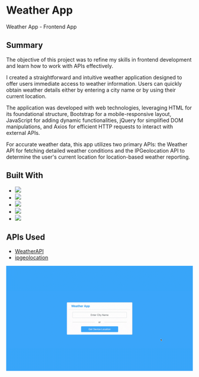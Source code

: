 # Weather App
Weather App - Frontend App 

## Summary

The objective of this project was to refine my skills in frontend development and learn how to work with APIs effectively.

I created a straightforward and intuitive weather application designed to offer users immediate access to weather information. Users can quickly obtain weather details either by entering a city name or by using their current location.

The application was developed with web technologies, leveraging HTML for its foundational structure, Bootstrap for a mobile-responsive layout, JavaScript for adding dynamic functionalities, jQuery for simplified DOM manipulations, and Axios for efficient HTTP requests to interact with external APIs.

For accurate weather data, this app utilizes two primary APIs: the Weather API for fetching detailed weather conditions and the IPGeolocation API to determine the user's current location for location-based weather reporting.

## Built With

- <img src="https://img.shields.io/badge/html5-%23E34F26.svg?&style=for-the-badge&logo=html5&logoColor=white" />
- <img src="https://img.shields.io/badge/bootstrap-%237952B3.svg?&style=for-the-badge&logo=bootstrap&logoColor=white" />
- <img src="https://img.shields.io/badge/javascript-%23F7DF1E.svg?&style=for-the-badge&logo=javascript&logoColor=black" />
- <img src="https://img.shields.io/badge/jquery-%230769AD.svg?&style=for-the-badge&logo=jquery&logoColor=white" />
- <img src="https://img.shields.io/badge/-Axios-EEEEEE?style=for-the-badge&logo=axios&logoColor=5E35CA" /> 

## APIs Used

- [WeatherAPI](https://www.weatherapi.com/)
- [ipgeolocation](https://ipgeolocation.io/)

<img src="https://github.com/johanfortus/Weather-App/blob/main/assets/WeatherAppDemo.gif" /> 
